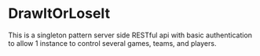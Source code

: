# DrawItOrLoseIt

This is a singleton pattern server side RESTful api with basic authentication to allow 1 instance to control several games, teams, and players.
